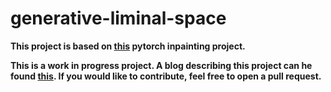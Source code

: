 # generative-liminal-space

**This project is based on [this](https://github.com/naoto0804/pytorch-inpainting-with-partial-conv) pytorch inpainting project.**

**This is a work in progress project. A blog describing this project can he found [this](https://kamuda1.github.io/blog/liminal_space_inpainting/). If you would like to contribute, feel free to open a pull request.**

